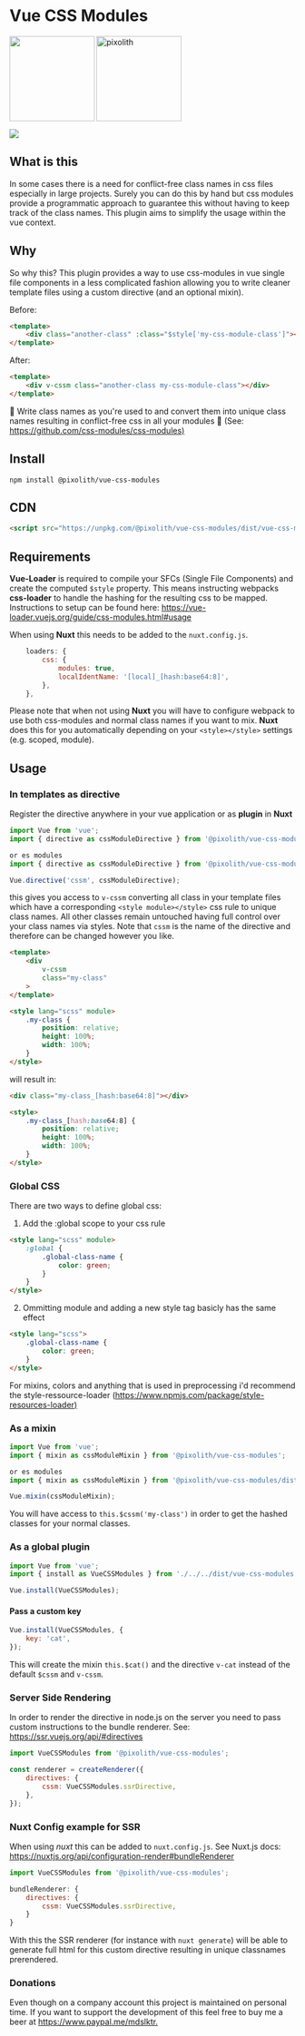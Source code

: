 # Vue CSS Modules

<p>
<img align="left" src="https://raw.githubusercontent.com/css-modules/logos/master/css-modules-logo.png" width="150" height="150" />
<img src="https://avatars2.githubusercontent.com/u/11898073?s=200&v=4" width="150" height="150" alt="pixolith"/>
</p>

<p align="left">
  <img src="https://img.shields.io/badge/Licence-MIT-brightgreen"/>
</p>

## What is this

In some cases there is a need for conflict-free class names in css files especially in large projects. Surely you can do this by hand but css modules provide a programmatic approach to guarantee this without having to keep track of the class names. This plugin aims to simplify the usage within the vue context.

## Why

So why this? This plugin provides a way to use css-modules in vue single file components in a less complicated fashion allowing you to write cleaner template files using a custom directive (and an optional mixin).

Before:

```html
<template>
    <div class="another-class" :class="$style['my-css-module-class']"></div>
</template>
```

After:

```html
<template>
    <div v-cssm class="another-class my-css-module-class"></div>
</template>
```

🚀 Write class names as you're used to and convert them into unique class names resulting in conflict-free css in all your modules 🚀 (See: <https://github.com/css-modules/css-modules)>

</p>

## Install

```shell
npm install @pixolith/vue-css-modules
```

## CDN

```html
<script src="https://unpkg.com/@pixolith/vue-css-modules/dist/vue-css-modules.umd.js">
```

## Requirements

**Vue-Loader** is required to compile your SFCs (Single File Components) and create the computed `$style` property. This means instructing webpacks **css-loader** to handle the hashing for the resulting css to be mapped.
Instructions to setup can be found here: <https://vue-loader.vuejs.org/guide/css-modules.html#usage>

When using **Nuxt** this needs to be added to the `nuxt.config.js`.

```javascript
    loaders: {
        css: {
            modules: true,
            localIdentName: '[local]_[hash:base64:8]',
        },
    },
```

Please note that when not using **Nuxt** you will have to configure webpack to use both css-modules and normal class names if you want to mix. **Nuxt** does this for you automatically depending on your `<style></style>` settings (e.g. scoped, module).

## Usage

### In templates as directive

Register the directive anywhere in your vue application or as **plugin** in **Nuxt**

```javascript
import Vue from 'vue';
import { directive as cssModuleDirective } from '@pixolith/vue-css-modules';

or es modules
import { directive as cssModuleDirective } from '@pixolith/vue-css-modules/dist/vue-css-modules.module';

Vue.directive('cssm', cssModuleDirective);
```

this gives you access to `v-cssm` converting all class in your template files which have a corresponding `<style module></style>` css rule to unique class names. All other classes remain untouched having full control over your class names via styles. Note that `cssm` is the name of the directive and therefore can be changed however you like.

```html
<template>
    <div
        v-cssm
        class="my-class"
    >
</template>

<style lang="scss" module>
    .my-class {
        position: relative;
        height: 100%;
        width: 100%;
    }
</style>
```

will result in:

```html
<div class="my-class_[hash:base64:8]"></div>

<style>
    .my-class_[hash:base64:8] {
        position: relative;
        height: 100%;
        width: 100%;
    }
</style>
```

### Global CSS

There are two ways to define global css:

1. Add the :global scope to your css rule

```html
<style lang="scss" module>
    :global {
        .global-class-name {
            color: green;
        }
    }
</style>
```

2. Ommitting module and adding a new style tag basicly has the same effect

```html
<style lang="scss">
    .global-class-name {
        color: green;
    }
</style>
```

For mixins, colors and anything that is used in preprocessing i'd recommend the style-ressource-loader (<https://www.npmjs.com/package/style-resources-loader)>

### As a mixin

```javascript
import Vue from 'vue';
import { mixin as cssModuleMixin } from '@pixolith/vue-css-modules';

or es modules
import { mixin as cssModuleMixin } from '@pixolith/vue-css-modules/dist/vue-css-modules.module';

Vue.mixin(cssModuleMixin);

```

You will have access to `this.$cssm('my-class')` in order to get the hashed classes for your normal classes.

### As a global plugin

```javascript
import Vue from 'vue';
import { install as VueCSSModules } from './../../dist/vue-css-modules.module';

Vue.install(VueCSSModules);
```

#### Pass a custom key

```javascript
Vue.install(VueCSSModules, {
    key: 'cat',
});
```

This will create the mixin `this.$cat()` and the directive `v-cat` instead of the default `$cssm` and `v-cssm`.

### Server Side Rendering

In order to render the directive in node.js on the server you need to pass custom instructions to the bundle renderer.
See: <https://ssr.vuejs.org/api/#directives>

```javascript
import VueCSSModules from '@pixolith/vue-css-modules';

const renderer = createRenderer({
    directives: {
        cssm: VueCSSModules.ssrDirective,
    },
});
```

### Nuxt Config example for SSR

When using _nuxt_ this can be added to `nuxt.config.js`. See Nuxt.js docs: <https://nuxtjs.org/api/configuration-render#bundleRenderer>

```javascript
import VueCSSModules from '@pixolith/vue-css-modules';

bundleRenderer: {
    directives: {
        cssm: VueCSSModules.ssrDirective,
    }
}
```

With this the SSR renderer (for instance with `nuxt generate`) will be able to generate full html for this custom directive resulting in unique classnames prerendered.

### Donations

Even though on a company account this project is maintained on personal time. If you want to support the development of this feel free to buy me a beer at <https://www.paypal.me/mdslktr.>
